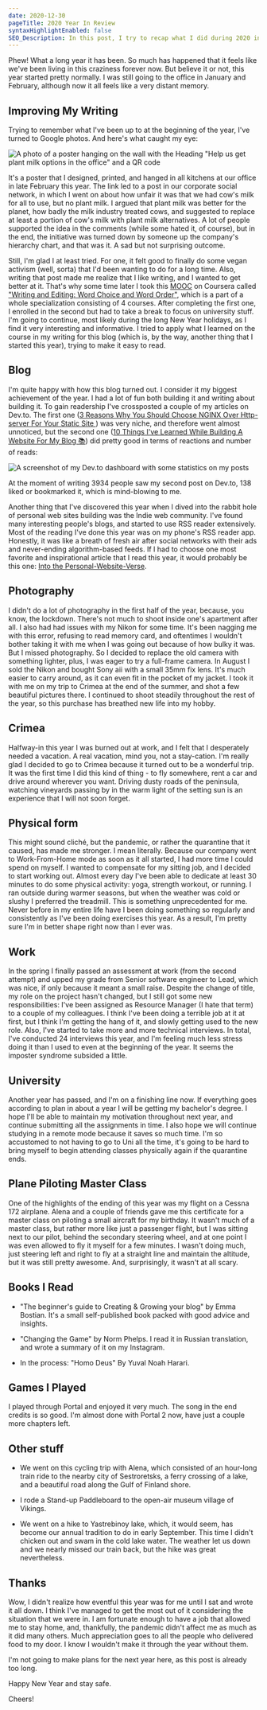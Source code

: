 ```yaml
---
date: 2020-12-30
pageTitle: 2020 Year In Review
syntaxHighlightEnabled: false
SEO_Description: In this post, I try to recap what I did during 2020 in different areas of my life.
---
```


<style>
.centered p {
  display: flex;
  justify-content: center;
}

</style>

Phew! What a long year it has been. So much has happened that it feels like we've been living in this craziness forever now. But believe it or not, this year started pretty normally. I was still going to the office in January and February, although now it all feels like a very distant memory.

## Improving My Writing

Trying to remember what I've been up to at the beginning of the year, I've turned to Google photos. And here's what caught my eye: 
<div class="centered">

![A photo of a poster hanging on the wall with the Heading "Help us get plant milk options in the office" and a QR code](/assets/images/IMG_20200228_154328(1).jpg)

</div>

It's a poster that I designed, printed, and hanged in all kitchens at our office in late February this year. The link led to a post in our corporate social network, in which I went on about how unfair it was that we had cow's milk for all to use, but no plant milk. I argued that plant milk was better for the planet, how badly the milk industry treated cows, and suggested to replace at least a portion of cow's milk with plant milk alternatives. A lot of people supported the idea in the comments (while some hated it, of course), but in the end, the initiative was turned down by someone up the company's hierarchy chart, and that was it. A sad but not surprising outcome. 

Still, I'm glad I at least tried. For one, it felt good to finally do some vegan activism (well, sorta) that I'd been wanting to do for a long time. Also, writing that post made me realize that I like writing, and I wanted to get better at it. That's why some time later I took this [MOOC](https://en.wikipedia.org/wiki/Massive_open_online_course) on Coursera called ["Writing and Editing: Word Choice and Word Order"](https://www.coursera.org/learn/writing-editing-words), which is a part of a whole specialization consisting of 4 courses. After completing the first one, I enrolled in the second but had to take a break to focus on university stuff. I'm going to continue, most likely during the long New Year holidays, as I find it very interesting and informative. I tried to apply what I learned on the course in my writing for this blog (which is, by the way, another thing that I started this year), trying to make it easy to read.

## Blog

I'm quite happy with how this blog turned out. I consider it my biggest achievement of the year. I had a lot of fun both building it and writing about building it. To gain readership I've crossposted a couple of my articles on Dev.to. The first one ([3 Reasons Why You Should Choose NGINX Over Http-server For Your Static Site ](https://dev.to/dkabardinov/3-reasons-why-you-should-choose-nginx-over-http-server-for-your-static-site-4h1a)) was very niche, and therefore went almost unnoticed, but the second one ([10 Things I've Learned While Building A Website For My Blog 📚](https://dev.to/dkabardinov/10-things-i-ve-learned-while-building-a-website-for-my-blog-1748)) did pretty good in terms of reactions and number of reads:

![A screenshot of my Dev.to dashboard with some statistics on my posts](/assets/images/dev.to.posts.PNG)

At the moment of writing 3934 people saw my second post on Dev.to, 138 liked or bookmarked it, which is mind-blowing to me.

Another thing that I've discovered this year when I dived into the rabbit hole of personal web sites building was the Indie web community. I've found many interesting people's blogs, and started to use RSS reader extensively. Most of the reading I've done this year was on my phone's RSS reader app. Honestly, it was like a breath of fresh air after social networks with their ads and never-ending algorithm-based feeds. If I had to choose one most favorite and inspirational article that I read this year, it would probably be this one: [Into the Personal-Website-Verse](https://matthiasott.com/articles/into-the-personal-website-verse).

## Photography

I didn't do a lot of photography in the first half of the year, because, you know, the lockdown. There's not much to shoot inside one's apartment after all. I also had had issues with my Nikon for some time. It's been nagging me with this error, refusing to read memory card, and oftentimes I wouldn't bother taking it with me when I was going out because of how bulky it was. But I missed photography. So I decided to replace the old camera with something lighter, plus, I was eager to try a full-frame camera. 
In August I sold the Nikon and bought Sony aii with a small 35mm fix lens. It's much easier to carry around, as it can even fit in the pocket of my jacket. I took it with me on my trip to Crimea at the end of the summer, and shot a few beautiful pictures there. I continued to shoot steadily throughout the rest of the year, so this purchase has breathed new life into my hobby.

## Crimea

Halfway-in this year I was burned out at work, and I felt that I desperately needed a vacation. A real vacation, mind you, not a stay-cation. I'm really glad I decided to go to Crimea because it turned out to be a wonderful trip. It was the first time I did this kind of thing - to fly somewhere, rent a car and drive around wherever you want. Driving dusty roads of the peninsula, watching vineyards passing by in the warm light of the setting sun is an experience that I will not soon forget.

## Physical form

This might sound cliché, but the pandemic, or rather the quarantine that it caused, has made me stronger. I mean literally. Because our company went to Work-From-Home mode as soon as it all started, I had more time I could spend on myself. I wanted to compensate for my sitting job, and I decided to start working out. Almost every day I've been able to dedicate at least 30 minutes to do some physical activity: yoga, strength workout, or running. I ran outside during warmer seasons, but when the weather was cold or slushy I preferred the treadmill. This is something unprecedented for me. Never before in my entire life have I been doing something so regularly and consistently as I've been doing exercises this year. As a result, I'm pretty sure I'm in better shape right now than I ever was.

## Work

In the spring I finally passed an assessment at work (from the second attempt) and upped my grade from Senior software engineer to Lead, which was nice, if only because it meant a small raise. Despite the change of title, my role on the project hasn't changed, but I still got some new responsibilities: I've been assigned as Resource Manager (I hate that term) to a couple of my colleagues. I think I've been doing a terrible job at it at first, but I think I'm getting the hang of it, and slowly getting used to the new role. Also, I've started to take more and more technical interviews. In total, I've conducted 24 interviews this year, and I'm feeling much less stress doing it than I used to even at the beginning of the year. It seems the imposter syndrome subsided a little.

## University

Another year has passed, and I'm on a finishing line now. If everything goes according to plan in about a year I will be getting my bachelor's degree. I hope I'll be able to maintain my motivation throughout next year, and continue submitting all the assignments in time. I also hope we will continue studying in a remote mode because it saves so much time. I'm so accustomed to not having to go to Uni all the time, it's going to be hard to bring myself to begin attending classes physically again if the quarantine ends.

## Plane Piloting Master Class

One of the highlights of the ending of this year was my flight on a Cessna 172 airplane. Alena and a couple of friends gave me this certificate for a master class on piloting a small aircraft for my birthday. It wasn't much of a master class, but rather more like just a passenger flight, but I was sitting next to our pilot, behind the secondary steering wheel, and at one point I was even allowed to fly it myself for a few minutes. I wasn't doing much, just steering left and right to fly at a straight line and maintain the altitude, but it was still pretty awesome. And, surprisingly, it wasn't at all scary.

## Books I Read

- "The beginner's guide to Creating & Growing your blog" by Emma Bostian. 
  It's a small self-published book packed with good advice and insights.
- "Changing the Game" by Norm Phelps. I read it in Russian translation, and wrote a summary of it on my Instagram.

- In the process:
  "Homo Deus" By Yuval Noah Harari.

## Games I Played

I played through Portal and enjoyed it very much. The song in the end credits is so good. I'm almost done with Portal 2 now, have just a couple more chapters left.

## Other stuff
 - We went on this cycling trip with Alena, which consisted of an hour-long train ride to the nearby city of Sestroretsks, a ferry crossing of a lake, and a beautiful road along the Gulf of Finland shore. 

- I rode a Stand-up Paddleboard to the open-air museum village of Vikings.

- We went on a hike to Yastrebinoy lake, which, it would seem, has become our annual tradition to do in early September. This time I didn't chicken out and swam in the cold lake water. The weather let us down and we nearly missed our train back, but the hike was great nevertheless.

## Thanks

Wow, I didn't realize how eventful this year was for me until I sat and wrote it all down. I think I've managed to get the most out of it considering the situation that we were in. I am fortunate enough to have a job that allowed me to stay home, and, thankfully, the pandemic didn't affect me as much as it did many others. Much appreciation goes to all the people who delivered food to my door. I know I wouldn't make it through the year without them.

I'm not going to make plans for the next year here, as this post is already too long.

Happy New Year and stay safe.

Cheers!